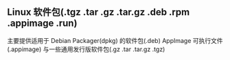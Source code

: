 ## Linux 软件包(.tgz .tar .gz .tar.gz .deb .rpm .appimage .run)
主要提供适用于 Debian Packager(dpkg) 的软件包(.deb) AppImage 可执行文件(.appimage) 与一些通用发行版软件包(.gz .tar .tar.gz .tgz)
